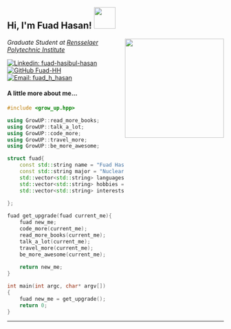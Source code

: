 <h2> Hi, I'm Fuad Hasan! <img src="https://media.giphy.com/media/8wVNTWVBz7FWq1dXb4/giphy.gif" width="50"></h2>
<img align='right' src="https://media.giphy.com/media/v1.Y2lkPTc5MGI3NjExY291aHNlemdlbGJkb3pxNTNtbGt6YWV5dGw5M2g0OGJmcmtvYWVuYSZlcD12MV9pbnRlcm5hbF9naWZfYnlfaWQmY3Q9cw/FESR3LbaChnOooURd1/source.gif" width="230">
<p><em>Graduate Student at <a href="https://www.rpi.edu">Rensselaer Polytechnic Institute</br> 
</em></p>

[![Linkedin: fuad-hasibul-hasan](https://img.shields.io/badge/LinkedIn-Follow-blue?style=social&logo=linkedin&labelColor=blue)](https://www.linkedin.com/in/fuad-hasibul-hasan/)
[![GitHub Fuad-HH](https://img.shields.io/github/followers/Fuad-HH)](https://github.com/Fuad-HH)
[![Email: fuad_h_hasan](https://img.shields.io/badge/Gmail-Send_an_Email-blue?style=social&logo=gmail)](mailto:fuadhhasan.for@gmail.com)

#### A little more about me...

```cpp
#include <grow_up.hpp>

using GrowUP::read_more_books;
using GrowUP::talk_a_lot;
using GrowUP::code_more;
using GrowUP::travel_more;
using GrowUP::be_more_awesome;

struct fuad{
    const std::string name = "Fuad Hasan";
    const std::string major = "Nuclear Engineering";
    std::vector<std::string> languages = {"C++", "Python"};
    std::vector<std::string> hobbies = {"Reading", "Coding", "Traveling", "Cooking"};
    std::vector<std::string> interests = {"Scientific Computation", 
                                        "Nuclear Fission and Fusion", "Radiation Interactions"};
};

fuad get_upgrade(fuad current_me){
    fuad new_me;
    code_more(current_me);
    read_more_books(current_me);
    talk_a_lot(current_me);
    travel_more(current_me);
    be_more_awesome(current_me);
  
    return new_me;
}

int main(int argc, char* argv[])
{
    fuad new_me = get_upgrade();
    return 0;
}
```
---
